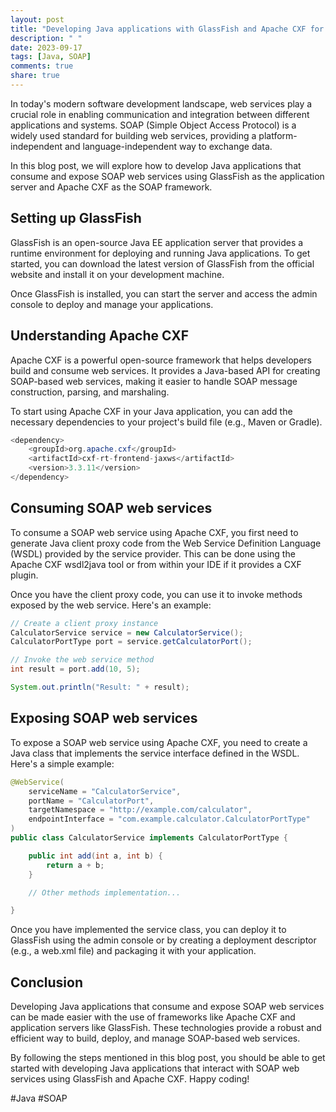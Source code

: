 ```yaml
---
layout: post
title: "Developing Java applications with GlassFish and Apache CXF for SOAP web services"
description: " "
date: 2023-09-17
tags: [Java, SOAP]
comments: true
share: true
---
```


In today's modern software development landscape, web services play a crucial role in enabling communication and integration between different applications and systems. SOAP (Simple Object Access Protocol) is a widely used standard for building web services, providing a platform-independent and language-independent way to exchange data.

In this blog post, we will explore how to develop Java applications that consume and expose SOAP web services using GlassFish as the application server and Apache CXF as the SOAP framework.

## Setting up GlassFish

GlassFish is an open-source Java EE application server that provides a runtime environment for deploying and running Java applications. To get started, you can download the latest version of GlassFish from the official website and install it on your development machine.

Once GlassFish is installed, you can start the server and access the admin console to deploy and manage your applications.

## Understanding Apache CXF

Apache CXF is a powerful open-source framework that helps developers build and consume web services. It provides a Java-based API for creating SOAP-based web services, making it easier to handle SOAP message construction, parsing, and marshaling.

To start using Apache CXF in your Java application, you can add the necessary dependencies to your project's build file (e.g., Maven or Gradle). 

```java
<dependency>
    <groupId>org.apache.cxf</groupId>
    <artifactId>cxf-rt-frontend-jaxws</artifactId>
    <version>3.3.11</version>
</dependency>
```

## Consuming SOAP web services

To consume a SOAP web service using Apache CXF, you first need to generate Java client proxy code from the Web Service Definition Language (WSDL) provided by the service provider. This can be done using the Apache CXF wsdl2java tool or from within your IDE if it provides a CXF plugin.

Once you have the client proxy code, you can use it to invoke methods exposed by the web service. Here's an example:

```java
// Create a client proxy instance
CalculatorService service = new CalculatorService();
CalculatorPortType port = service.getCalculatorPort();

// Invoke the web service method
int result = port.add(10, 5);

System.out.println("Result: " + result);
```

## Exposing SOAP web services

To expose a SOAP web service using Apache CXF, you need to create a Java class that implements the service interface defined in the WSDL. Here's a simple example:

```java
@WebService(
    serviceName = "CalculatorService",
    portName = "CalculatorPort",
    targetNamespace = "http://example.com/calculator",
    endpointInterface = "com.example.calculator.CalculatorPortType"
)
public class CalculatorService implements CalculatorPortType {

    public int add(int a, int b) {
        return a + b;
    }

    // Other methods implementation...

}
```

Once you have implemented the service class, you can deploy it to GlassFish using the admin console or by creating a deployment descriptor (e.g., a web.xml file) and packaging it with your application.

## Conclusion

Developing Java applications that consume and expose SOAP web services can be made easier with the use of frameworks like Apache CXF and application servers like GlassFish. These technologies provide a robust and efficient way to build, deploy, and manage SOAP-based web services.

By following the steps mentioned in this blog post, you should be able to get started with developing Java applications that interact with SOAP web services using GlassFish and Apache CXF. Happy coding!

\#Java #SOAP